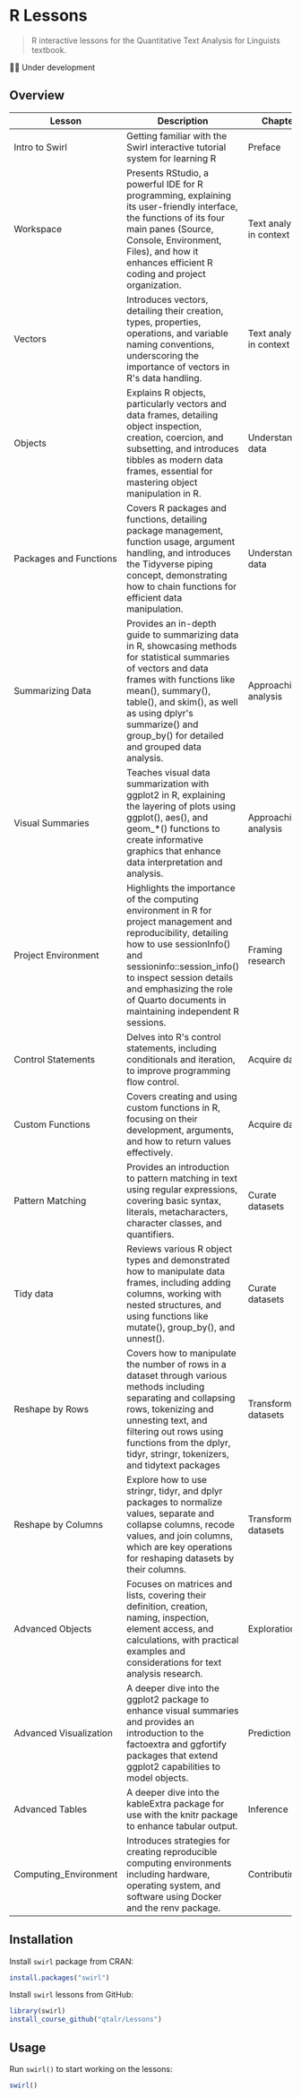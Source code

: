 # R Lessons

> R interactive lessons for the Quantitative Text Analysis for Linguists textbook.

💪🏻 Under development

## Overview

| Lesson                 | Description                                                                                                                                                                                                                                                                               | Chapter                  |
| ---------------------- | ----------------------------------------------------------------------------------------------------------------------------------------------------------------------------------------------------------------------------------------------------------------------------------------- | ------------------------ |
| Intro to Swirl         | Getting familiar with the Swirl interactive tutorial system for learning R                                                                                                                                                                                                                | Preface                  |
| Workspace              | Presents RStudio, a powerful IDE for R programming, explaining its user-friendly interface, the functions of its four main panes (Source, Console, Environment, Files), and how it enhances efficient R coding and project organization.                                                  | Text analysis in context |
| Vectors                | Introduces vectors, detailing their creation, types, properties, operations, and variable naming conventions, underscoring the importance of vectors in R's data handling.                                                                                                                | Text analysis in context |
| Objects                | Explains R objects, particularly vectors and data frames, detailing object inspection, creation, coercion, and subsetting, and introduces tibbles as modern data frames, essential for mastering object manipulation in R.                                                                | Understanding data       |
| Packages and Functions | Covers R packages and functions, detailing package management, function usage, argument handling, and introduces the Tidyverse piping concept, demonstrating how to chain functions for efficient data manipulation.                                                                      | Understanding data       |
| Summarizing Data       | Provides an in-depth guide to summarizing data in R, showcasing methods for statistical summaries of vectors and data frames with functions like mean(), summary(), table(), and skim(), as well as using dplyr's summarize() and group_by() for detailed and grouped data analysis.      | Approaching analysis     |
| Visual Summaries       | Teaches visual data summarization with ggplot2 in R, explaining the layering of plots using ggplot(), aes(), and geom_*() functions to create informative graphics that enhance data interpretation and analysis.                                                                         | Approaching analysis     |
| Project Environment    | Highlights the importance of the computing environment in R for project management and reproducibility, detailing how to use sessionInfo() and sessioninfo::session_info() to inspect session details and emphasizing the role of Quarto documents in maintaining independent R sessions. | Framing research         |
| Control Statements     | Delves into R's control statements, including conditionals and iteration, to improve programming flow control.                                                                                                                                                                            | Acquire data             |
| Custom Functions       | Covers creating and using custom functions in R, focusing on their development, arguments, and how to return values effectively.                                                                                                                                                          | Acquire data             |
| Pattern Matching       | Provides an introduction to pattern matching in text using regular expressions, covering basic syntax, literals, metacharacters, character classes, and quantifiers.                                                                                                                      | Curate datasets          |
| Tidy data              | Reviews various R object types and demonstrated how to manipulate data frames, including adding columns, working with nested structures, and using functions like mutate(), group_by(), and unnest().                                                                                     | Curate datasets          |
| Reshape by Rows        | Covers how to manipulate the number of rows in a dataset through various methods including separating and collapsing rows, tokenizing and unnesting text, and filtering out rows using functions from the dplyr, tidyr, stringr, tokenizers, and tidytext packages                        | Transform datasets       |
| Reshape by Columns     | Explore how to use stringr, tidyr, and dplyr packages to normalize values, separate and collapse columns, recode values, and join columns, which are key operations for reshaping datasets by their columns.                                                                              | Transform datasets       |
| Advanced Objects       | Focuses on matrices and lists, covering their definition, creation, naming, inspection, element access, and calculations, with practical examples and considerations for text analysis research.                                                                                          | Exploration              |
| Advanced Visualization | A deeper dive into the ggplot2 package to enhance visual summaries and provides an introduction to the factoextra and ggfortify packages that extend ggplot2 capabilities to model objects.                                                                                               | Prediction               |
| Advanced Tables        | A deeper dive into the kableExtra package for use with the knitr package to enhance tabular output.                                                                                                                                                                                                    | Inference                |
| Computing_Environment  | Introduces strategies for creating reproducible computing environments including hardware, operating system, and software using Docker and the renv package.                                                                                                                              | Contributing             |

## Installation

Install `swirl` package from CRAN:

```r
install.packages("swirl")
```

Install `swirl` lessons from GitHub:

```r
library(swirl)
install_course_github("qtalr/Lessons")
```

## Usage

Run `swirl()` to start working on the lessons:

```r
swirl()
```
